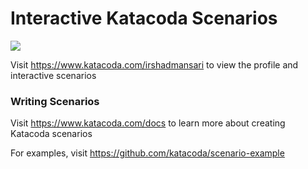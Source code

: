 # Interactive Katacoda Scenarios

[![](http://shields.katacoda.com/katacoda/irshadmansari/count.svg)](https://www.katacoda.com/irshadmansari "Get your profile on Katacoda.com")

Visit https://www.katacoda.com/irshadmansari to view the profile and interactive scenarios

### Writing Scenarios
Visit https://www.katacoda.com/docs to learn more about creating Katacoda scenarios

For examples, visit https://github.com/katacoda/scenario-example
